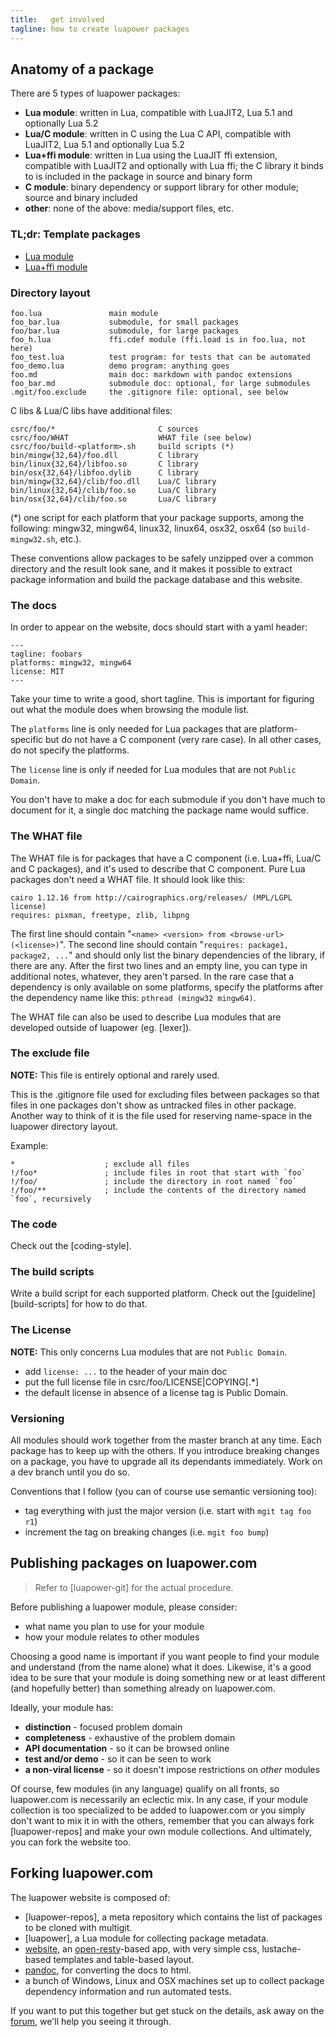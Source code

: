 ```yaml
---
title:   get involved
tagline: how to create luapower packages
---
```


## Anatomy of a package

There are 5 types of luapower packages:

  * __Lua module__: written in Lua, compatible with LuaJIT2, Lua 5.1 and optionally Lua 5.2
  * __Lua/C module__: written in C using the Lua C API, compatible with LuaJIT2, Lua 5.1 and optionally Lua 5.2
  * __Lua+ffi module__: written in Lua using the LuaJIT ffi extension, compatible with LuaJIT2
  and optionally with Lua ffi; the C library it binds to is included in the package in source and binary form
  * __C module__: binary dependency or support library for other module; source and binary included
  * __other__: none of the above: media/support files, etc.


### TL;dr: Template packages

  * [Lua module](https://github.com/luapower/template-lua)
  * [Lua+ffi module](https://github.com/luapower/template-lua-ffi)


### Directory layout

	foo.lua               main module
	foo_bar.lua           submodule, for small packages
	foo/bar.lua           submodule, for large packages
	foo_h.lua             ffi.cdef module (ffi.load is in foo.lua, not here)
	foo_test.lua          test program: for tests that can be automated
	foo_demo.lua          demo program: anything goes
	foo.md                main doc: markdown with pandoc extensions
	foo_bar.md            submodule doc: optional, for large submodules
	.mgit/foo.exclude     the .gitignore file: optional, see below

C libs & Lua/C libs have additional files:

	csrc/foo/*                       C sources
	csrc/foo/WHAT                    WHAT file (see below)
	csrc/foo/build-<platform>.sh     build scripts (*)
	bin/mingw{32,64}/foo.dll         C library
	bin/linux{32,64}/libfoo.so       C library
	bin/osx{32,64}/libfoo.dylib      C library
	bin/mingw{32,64}/clib/foo.dll    Lua/C library
	bin/linux{32,64}/clib/foo.so     Lua/C library
	bin/osx{32,64}/clib/foo.so       Lua/C library

(*) one script for each platform that your package supports, among
the following: mingw32, mingw64, linux32, linux64, osx32, osx64 (so
`build-mingw32.sh`, etc.).

These conventions allow packages to be safely unzipped over a common
directory and the result look sane, and it makes it possible to extract
package information and build the package database and this website.

### The docs

In order to appear on the website, docs should start with a yaml header:

	---
	tagline: foobars
	platforms: mingw32, mingw64
	license: MIT
	---

Take your time to write a good, short tagline. This is important for figuring
out what the module does when browsing the module list.

The `platforms` line is only needed for Lua packages that are
platform-specific but do not have a C component (very rare case). In all
other cases, do not specify the platforms.

The `license` line is only if needed for Lua modules that are not
`Public Domain`.

You don't have to make a doc for each submodule if you don't have much to
document for it, a single doc matching the package name would suffice.

### The WHAT file

The WHAT file is for packages that have a C component (i.e. Lua+ffi,
Lua/C and C packages), and it's used to describe that C component. Pure Lua
packages don't need a WHAT file. It should look like this:

	cairo 1.12.16 from http://cairographics.org/releases/ (MPL/LGPL license)
	requires: pixman, freetype, zlib, libpng

The first line should contain "`<name> <version> from <browse-url>
(<license>)`". The second line should contain "`requires: package1, package2,
...`" and should only list the binary dependencies of the library, if there
are any. After the first two lines and an empty line, you can type in
additional notes, whatever, they aren't parsed. In the rare case that a
dependency is only available on some platforms, specify the platforms after
the dependency name like this: `pthread (mingw32 mingw64)`.

The WHAT file can also be used to describe Lua modules that are developed
outside of luapower (eg. [lexer]).

### The exclude file

__NOTE:__ This file is entirely optional and rarely used.

This is the .gitignore file used for excluding files between packages so that
files in one packages don't show as untracked files in other package. Another
way to think of it is the file used for reserving name-space in the luapower
directory layout.

Example:

	*                    ; exclude all files
	!/foo*               ; include files in root that start with `foo`
	!/foo/               ; include the directory in root named `foo`
	!/foo/**             ; include the contents of the directory named `foo`, recursively

### The code

Check out the [coding-style].

### The build scripts

Write a build script for each supported platform.
Check out the [guideline][build-scripts] for how to do that.

### The License

__NOTE:__ This only concerns Lua modules that are not `Public Domain`.

  * add `license: ...` to the header of your main doc
  * put the full license file in csrc/foo/LICENSE|COPYING[.*]
  * the default license in absence of a license tag is Public Domain.

### Versioning

All modules should work together from the master branch at any time.
Each package has to keep up with the others. If you introduce breaking
changes on a package, you have to upgrade all its dependants immediately.
Work on a dev branch until you do so.

Conventions that I follow (you can of course use semantic versioning too):

  * tag everything with just the major version (i.e. start with `mgit tag foo r1`)
  * increment the tag on breaking changes (i.e. `mgit foo bump`)

## Publishing packages on luapower.com

> Refer to [luapower-git] for the actual procedure.

Before publishing a luapower module, please consider:

  * what name you plan to use for your module
  * how your module relates to other modules

Choosing a good name is important if you want people to find your module
and understand (from the name alone) what it does. Likewise, it's a good idea
to be sure that your module is doing something new or at least different
(and hopefully better) than something already on luapower.com.

Ideally, your module has:

  * __distinction__ - focused problem domain
  * __completeness__ - exhaustive of the problem domain
  * __API documentation__ - so it can be browsed online
  * __test and/or demo__ - so it can be seen to work
  * __a non-viral license__ - so it doesn't impose restrictions on _other_ modules

Of course, few modules (in any language) qualify on all fronts, so
luapower.com is necessarily an eclectic mix. In any case, if your module
collection is too specialized to be added to luapower.com or you simply don't
want to mix it in with the others, remember that you can always fork
[luapower-repos] and make your own module collections. And ultimately, you
can fork the website too.

## Forking luapower.com

The luapower website is composed of:

  * [luapower-repos], a meta repository which contains the
  list of packages to be cloned with multigit.
  * [luapower], a Lua module for collecting package metadata.
  * [website][website-src], an [open-resty]-based app, with
  very simple css, lustache-based templates and table-based layout.
  * [pandoc], for converting the docs to html.
  * a bunch of Windows, Linux and OSX machines set up to collect package
  dependency information and run automated tests.

If you want to put this together but get stuck on the details,
ask away on the [forum](/forum), we'll help you
seeing it through.


[website-src]:        https://github.com/luapower/website
[open-resty]:         http://openresty.org
[pandoc]:             http://johnmacfarlane.net/pandoc/
